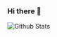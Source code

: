 ### Hi there 👋

![Github Stats](https://github-readme-stats.vercel.app/api?username=xkeyC&show_icons=true&count_private=true)
